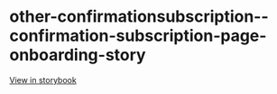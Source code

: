 # other-confirmationsubscription--confirmation-subscription-page-onboarding-story

[View in storybook](https://raw.githack.com/Independent-Digital-News-and-Media-Ltd/indy-branch-review/PR-7529-sb/index.html?path=/story/other-confirmationsubscription--confirmation-subscription-page-onboarding-story)
